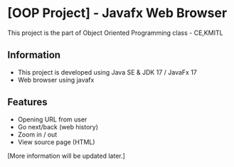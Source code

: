 # [OOP Project] - Javafx Web Browser
This project is the part of Object Oriented Programming class - CE,KMITL

## Information
- This project is developed using Java SE & JDK 17 / JavaFx 17
- Web browser using javafx

## Features
- Opening URL from user
- Go next/back (web history)
- Zoom in / out 
- View source page (HTML)

[More information will be updated later.]
